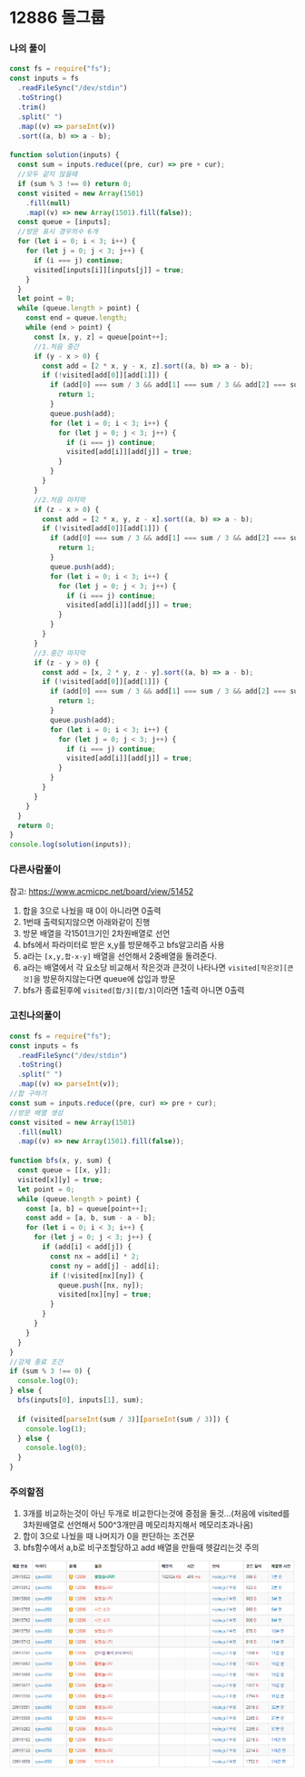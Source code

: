 # 12886 돌그룹

### 나의 풀이

```javascript
const fs = require("fs");
const inputs = fs
  .readFileSync("/dev/stdin")
  .toString()
  .trim()
  .split(" ")
  .map((v) => parseInt(v))
  .sort((a, b) => a - b);

function solution(inputs) {
  const sum = inputs.reduce((pre, cur) => pre + cur);
  //모두 같지 않을때
  if (sum % 3 !== 0) return 0;
  const visited = new Array(1501)
    .fill(null)
    .map((v) => new Array(1501).fill(false));
  const queue = [inputs];
  //방문 표시 경우의수 6개
  for (let i = 0; i < 3; i++) {
    for (let j = 0; j < 3; j++) {
      if (i === j) continue;
      visited[inputs[i]][inputs[j]] = true;
    }
  }
  let point = 0;
  while (queue.length > point) {
    const end = queue.length;
    while (end > point) {
      const [x, y, z] = queue[point++];
      //1.처음 중간
      if (y - x > 0) {
        const add = [2 * x, y - x, z].sort((a, b) => a - b);
        if (!visited[add[0]][add[1]]) {
          if (add[0] === sum / 3 && add[1] === sum / 3 && add[2] === sum / 3) {
            return 1;
          }
          queue.push(add);
          for (let i = 0; i < 3; i++) {
            for (let j = 0; j < 3; j++) {
              if (i === j) continue;
              visited[add[i]][add[j]] = true;
            }
          }
        }
      }
      //2.처음 마지막
      if (z - x > 0) {
        const add = [2 * x, y, z - x].sort((a, b) => a - b);
        if (!visited[add[0]][add[1]]) {
          if (add[0] === sum / 3 && add[1] === sum / 3 && add[2] === sum / 3) {
            return 1;
          }
          queue.push(add);
          for (let i = 0; i < 3; i++) {
            for (let j = 0; j < 3; j++) {
              if (i === j) continue;
              visited[add[i]][add[j]] = true;
            }
          }
        }
      }
      //3.중간 마지막
      if (z - y > 0) {
        const add = [x, 2 * y, z - y].sort((a, b) => a - b);
        if (!visited[add[0]][add[1]]) {
          if (add[0] === sum / 3 && add[1] === sum / 3 && add[2] === sum / 3) {
            return 1;
          }
          queue.push(add);
          for (let i = 0; i < 3; i++) {
            for (let j = 0; j < 3; j++) {
              if (i === j) continue;
              visited[add[i]][add[j]] = true;
            }
          }
        }
      }
    }
  }
  return 0;
}
console.log(solution(inputs));
```

### 다른사람풀이

참고: <https://www.acmicpc.net/board/view/51452>

1. 합을 3으로 나눴을 때 0이 아니라면 0출력
2. 1번때 출력되지않으면 아래와같이 진행
3. 방문 배열을 각1501크기인 2차원배열로 선언
4. bfs에서 파라미터로 받은 x,y를 방문해주고 bfs알고리즘 사용
5. a라는 `[x,y,합-x-y]` 배열을 선언해서 2중배열을 돌려준다.
6. a라는 배열에서 각 요소당 비교해서 작은것과 큰것이 나타나면 `visited[작은것][큰것]`을 방문하지않는다면 queue에 삽입과 방문
7. bfs가 종료된후에 `visited[합/3][합/3]`이라면 1출력 아니면 0출력

### 고친나의풀이

```javascript
const fs = require("fs");
const inputs = fs
  .readFileSync("/dev/stdin")
  .toString()
  .split(" ")
  .map((v) => parseInt(v));
//합 구하기
const sum = inputs.reduce((pre, cur) => pre + cur);
//방문 배열 생성
const visited = new Array(1501)
  .fill(null)
  .map((v) => new Array(1501).fill(false));

function bfs(x, y, sum) {
  const queue = [[x, y]];
  visited[x][y] = true;
  let point = 0;
  while (queue.length > point) {
    const [a, b] = queue[point++];
    const add = [a, b, sum - a - b];
    for (let i = 0; i < 3; i++) {
      for (let j = 0; j < 3; j++) {
        if (add[i] < add[j]) {
          const nx = add[i] * 2;
          const ny = add[j] - add[i];
          if (!visited[nx][ny]) {
            queue.push([nx, ny]);
            visited[nx][ny] = true;
          }
        }
      }
    }
  }
}
//강제 종료 조건
if (sum % 3 !== 0) {
  console.log(0);
} else {
  bfs(inputs[0], inputs[1], sum);

  if (visited[parseInt(sum / 3)][parseInt(sum / 3)]) {
    console.log(1);
  } else {
    console.log(0);
  }
}
```


### 주의할점

1. 3개를 비교하는것이 아닌 두개로 비교한다는것에 중점을 둘것...(처음에 visited를 3차원배열로 선언해서 500^3개만큼 메모리차지해서 메모리초과나옴)
2. 합이 3으로 나눴을 때 나머지가 0을 판단하는 조건문
3. bfs함수에서 a,b로 비구조할당하고 add 배열을 만들때 헷갈리는것 주의
<img src = "seonjae_result.PNG">
